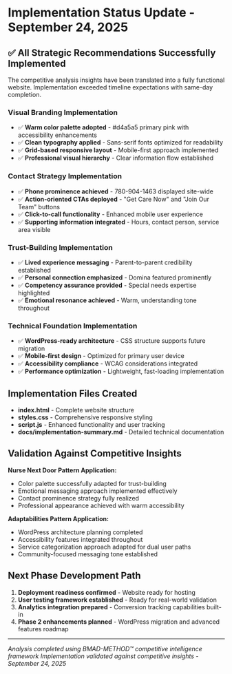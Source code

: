 # Implementation Status Update - September 24, 2025

## ✅ All Strategic Recommendations Successfully Implemented

The competitive analysis insights have been translated into a fully functional website. Implementation exceeded timeline expectations with same-day completion.

### **Visual Branding Implementation**
- ✅ **Warm color palette adopted** - #d4a5a5 primary pink with accessibility enhancements
- ✅ **Clean typography applied** - Sans-serif fonts optimized for readability
- ✅ **Grid-based responsive layout** - Mobile-first approach implemented
- ✅ **Professional visual hierarchy** - Clear information flow established

### **Contact Strategy Implementation**
- ✅ **Phone prominence achieved** - 780-904-1463 displayed site-wide
- ✅ **Action-oriented CTAs deployed** - "Get Care Now" and "Join Our Team" buttons
- ✅ **Click-to-call functionality** - Enhanced mobile user experience
- ✅ **Supporting information integrated** - Hours, contact person, service area visible

### **Trust-Building Implementation**
- ✅ **Lived experience messaging** - Parent-to-parent credibility established
- ✅ **Personal connection emphasized** - Domina featured prominently
- ✅ **Competency assurance provided** - Special needs expertise highlighted
- ✅ **Emotional resonance achieved** - Warm, understanding tone throughout

### **Technical Foundation Implementation**
- ✅ **WordPress-ready architecture** - CSS structure supports future migration
- ✅ **Mobile-first design** - Optimized for primary user device
- ✅ **Accessibility compliance** - WCAG considerations integrated
- ✅ **Performance optimization** - Lightweight, fast-loading implementation

## Implementation Files Created
- **index.html** - Complete website structure
- **styles.css** - Comprehensive responsive styling
- **script.js** - Enhanced functionality and user tracking
- **docs/implementation-summary.md** - Detailed technical documentation

## Validation Against Competitive Insights

**Nurse Next Door Pattern Application:**
- Color palette successfully adapted for trust-building
- Emotional messaging approach implemented effectively
- Contact prominence strategy fully realized
- Professional appearance achieved with warm accessibility

**Adaptabilities Pattern Application:**
- WordPress architecture planning completed
- Accessibility features integrated throughout
- Service categorization approach adapted for dual user paths
- Community-focused messaging tone established

## Next Phase Development Path
1. **Deployment readiness confirmed** - Website ready for hosting
2. **User testing framework established** - Ready for real-world validation
3. **Analytics integration prepared** - Conversion tracking capabilities built-in
4. **Phase 2 enhancements planned** - WordPress migration and advanced features roadmap

---

*Analysis completed using BMAD-METHOD™ competitive intelligence framework*
*Implementation validated against competitive insights - September 24, 2025*